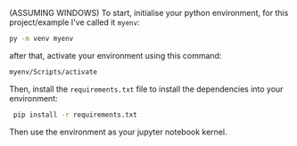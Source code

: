 (ASSUMING WINDOWS) To start, initialise your python environment, for this project/example I've called it `myenv`:

``` Bash
py -m venv myenv
```
after that, activate your environment using this command:

``` Bash
myenv/Scripts/activate
```
Then, install the `requirements.txt` file to install the dependencies into your environment:

``` Bash
 pip install -r requirements.txt
 ```
 Then use the environment as your jupyter notebook kernel.
